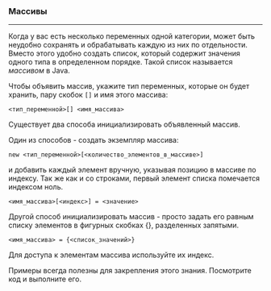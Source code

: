 ### Массивы
***

Когда у вас есть несколько переменных одной категории, может быть неудобно сохранять и обрабатывать каждую из них по отдельности. Вместо этого удобно создать список, который содержит значения одного типа в определенном порядке. Такой список называется *массивом* в Java.

Чтобы объявить массив, укажите тип переменных, которые он будет хранить, пару скобок `[]` и имя этого массива:

`<тип_переменной>[] <имя_массива>`

Существует два способа инициализировать объявленный массив.

Один из способов - создать экземпляр массива:

`new <тип_переменной>[<количество_элементов_в_массиве>]`

и добавить каждый элемент вручную, указывая позицию в массиве по индексу. Так же как и со строками, первый элемент списка помечается индексом ноль.

`<имя_массива>[<индекс>] = <значение>`

Другой способ инициализировать массив - просто задать его равным списку элементов в фигурных скобках {}, разделенных запятыми.

`<имя_массива> = {<список_значений>}`

Для доступа к элементам массива используйте их индекс.

Примеры всегда полезны для закрепления этого знания. Посмотрите код и выполните его.